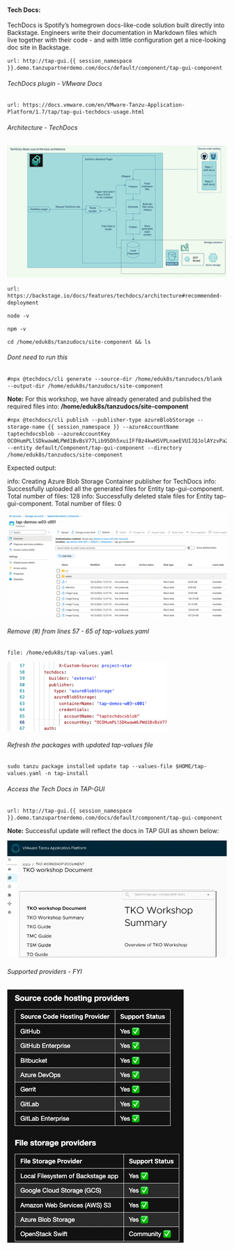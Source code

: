#### Tech Docs: 

TechDocs is Spotify’s homegrown docs-like-code solution built directly into Backstage. Engineers write their documentation in Markdown files which live together with their code - and with little configuration get a nice-looking doc site in Backstage.


```dashboard:open-url
url: http://tap-gui.{{ session_namespace }}.demo.tanzupartnerdemo.com/docs/default/component/tap-gui-component
```

###### TechDocs plugin - VMware Docs

```dashboard:open-url
url: https://docs.vmware.com/en/VMware-Tanzu-Application-Platform/1.7/tap/tap-gui-techdocs-usage.html
```

###### Architecture - TechDocs

![TechDocs](images/TechDocs.png)

```dashboard:open-url
url: https://backstage.io/docs/features/techdocs/architecture#recommended-deployment
```

```execute
node -v
```

```execute
npm -v
```

```execute
cd /home/eduk8s/tanzudocs/site-component && ls
```

###### Dont need to run this

```execute
#npx @techdocs/cli generate --source-dir /home/eduk8s/tanzudocs/blank  --output-dir /home/eduk8s/tanzudocs/site-component
```

**Note:** For this workshop, we have already generated and published the required files into: **/home/eduk8s/tanzudocs/site-component**

```execute
#npx @techdocs/cli publish --publisher-type azureBlobStorage --storage-name {{ session_namespace }} --azureAccountName taptechdocsblob --azureAccountKey OCOHumPLlSDkwawWLPWd1BvBsV77Lib95Dh5xuiIFfBz4kwHSVPLnaeEVUIJQJolAYzvPa29/RYG+AStDcv2Gg== --entity default/Component/tap-gui-component --directory /home/eduk8s/tanzudocs/site-component
```

Expected output: 

info: Creating Azure Blob Storage Container publisher for TechDocs
info: Successfully uploaded all the generated files for Entity tap-gui-component. Total number of files: 128
info: Successfully deleted stale files for Entity tap-gui-component. Total number of files: 0

![TechDocs](images/TechDocs-ref-2.png)

###### Remove (#) from lines 57 - 65 of tap-values.yaml

```editor:open-file
file: /home/eduk8s/tap-values.yaml
```

![TechDocs](images/techdocs-19.png)

###### Refresh the packages with updated tap-values file

```execute
sudo tanzu package installed update tap --values-file $HOME/tap-values.yaml -n tap-install
```

###### Access the Tech Docs in TAP-GUI 

```dashboard:open-url
url: http://tap-gui.{{ session_namespace }}.demo.tanzupartnerdemo.com/docs/default/component/tap-gui-component
```

**Note:** Successful update will reflect the docs in TAP GUI as shown below: 

![TechDocs](images/TechDocs-ref-3.png)

###### Supported providers - FYI

![TechDocs](images/TechDocs-2.png)
